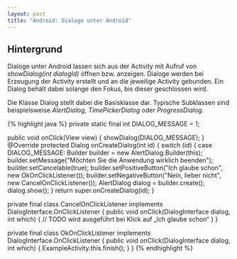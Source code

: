 ```yaml
---
layout: post
title: "Android: Dialoge unter Android"
---
```




## Hintergrund

Dialoge unter Android lassen sich aus der Activity mit Aufruf von <em>showDialog(int dialogId)</em> öffnen bzw. anzeigen.
Dialoge werden bei Erzeugung der Activity erstellt und an die jeweilige Activity gebunden. Ein Dialog behält dabei solange den Fokus, bis dieser geschlossen wird.

Die Klasse Dialog stellt dabei die Basisklasse dar. Typische Subklassen sind beispielsweise <em>AlertDialog</em>, <em>TimePickerDialog</em> oder <em>ProgressDialog</em>.

{% highlight java %}
private static final int DIALOG_MESSAGE = 1;

public void onClick(View view) {
    showDialog(DIALOG_MESSAGE);
} 
@Override
protected Dialog onCreateDialog(int id) {
  switch (id) {
    case DIALOG_MESSAGE:
    Builder builder = new AlertDialog.Builder(this);
    builder.setMessage("Möchten Sie die Anwendung wirklich beenden");
    builder.setCancelable(true);
    builder.setPositiveButton("Ich glaube schon", new OkOnClickListener());
    builder.setNegativeButton("Nein, lieber nicht", new CancelOnClickListener());
    AlertDialog dialog = builder.create();
    dialog.show();
  }
  return super.onCreateDialog(id);
}

private final class CancelOnClickListener implements
  DialogInterface.OnClickListener {
  public void onClick(DialogInterface dialog, int which) {
  	// TODO wird ausgeführt bei Klick auf „Ich glaube schon“
  }
}

private final class OkOnClickListener implements
  DialogInterface.OnClickListener {
  public void onClick(DialogInterface dialog, int which) {
  	ExampleActivity.this.finish();
  }
} 
{% endhighlight %}
